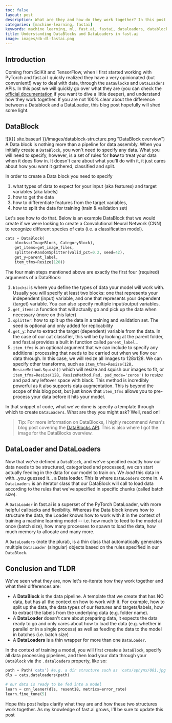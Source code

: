 ```yaml
---
toc: false
layout: post
description: What are they and how do they work together? In this post we will go over what DataBlocks and DataLoader(s) are at a high level, and explain how they work together in the context of building a Machine Learning model. 
categories: [machine-learning, fastai]
keywords: machine learning, ml, fast.ai, fastai, dataloaders, datablocks, pytorch, data block, data loader
title: Understanding DataBlocks and DataLoaders in fast.ai
image: images/db-dl-fastai.png
---
```


## Introduction

Coming from SciKit and TensorFlow, when I first started working with PyTorch and fast.ai I quickly realized they have a very opinionated (but convenient!) way to deal with data, through the `DataBlock`s and `DataLoaders` APIs. In this post we will quickly go over what they are (you can check the [official documentation](https://docs.fast.ai/data.load.html) if you want to dive a little deeper), and understand how they work together. If you are not 100% clear about the difference between a Datablock and a DataLoader, this blog post hopefully will shed some light.

## DataBlock

![]({{ site.baseurl }}/images/datablock-structure.png "DataBlock overview")
A Data block is nothing more than a pipeline for data assembly. When you initially create a `DataBlock`, you won't need to specify any data. What you will need to specify, however, is a set of rules for **how** to treat your data when it does flow in. It doesn't care about what you'll do with it, it just cares about how you want it gathered, classified and split.

In order to create a Data block you need to specify
1. what types of data to expect for your input (aka features) and target variables (aka labels)
1. how to get the data
1. how to differentiate features from the target variables, 
1. how to split the data for training (train & validation set)

Let's see how to do that. Below is an example DataBlock that we would create if we were looking to create a Convolutional Neural Network (CNN) to recognize different species of cats (i.e. a classification model).

```python
cats = DataBlock(
    blocks=(ImageBlock, CategoryBlock), 
    get_items=get_image_files, 
    splitter=RandomSplitter(valid_pct=0.2, seed=42),
    get_y=parent_label,
    item_tfms=Resize(128))
```

The four main steps mentioned above are exactly the first four (required) arguments of a DataBlock:
1. `blocks`: is where you define the types of data your model will work with. Usually you will specify at least two blocks: one that represents your independent (input) variable, and one that represents your dependent (target) variable. You can also specify multiple input/output variables.
1. `get_items`: a function that will actually go and pick up the data when necessary (more on this later)
1. `splitter`: how to split up the data in a training and validation set. The seed is optional and only added for replicability
1. `get_y`: how to extract the target (dependent) variable from the data. In the case of our cat classifier, this will be by looking at the parent folder, and fast.ai provides a built in function called `parent_label.`.
1. `item_tfms` is an optional argument that we can include to specify any additional processing that needs to be carried out when we flow our data through. In this case, we will resize all images to 128x128. We can specify other transforms, such as `item_tfms=Resize(128, ResizeMethod.Squish))` which will resize and squish our images to fit, or `item_tfms=Resize(128, ResizeMethod.Pad, pad_mode='zeros')` to resize and pad any leftover space with black. This method is incredibly powerful as it also supports data augmentation. This is beyond the scope of this blog post, but just know that `item_tfms` allows you to pre-process your data before it hits your model.

In that snippet of code, what we've done is specify a template through which to create `DataLoaders`. What are they you might ask? Well, read on!

>Tip: For more information on DataBlocks, I highly recommend Aman's blog post covering the [DataBlocks API](https://medium.com/@amaarora/fastai-v2-datablocks-api-code-overview-a-gentle-introduction-60338a6c9aa). This is also where I got the image for the DataBlocks overview.

## DataLoader and DataLoaders

Now that we've defined a `DataBlock`, and we've specified exactly how our data needs to be structured, categorized and processed, we can start actually feeding in the data for our model to train on. We _load_ this data in with...you guessed it... a Data loader. This is where `DataLoaders` come in. A `DataLoaders` is an iterator class that our DataBlock will call to load data according to the rules that we've specified in specific chunks (called batch size).

A `DataLoader` in fast.ai is a superset of the PyTorch DataLoader, with more helpful callbacks and flexibility. Whereas the Data block knows how to structure the data, the Loader knows how to work with it in the context of training a machine learning model -- i.e. how much to feed to the model at once (batch size), how many processes to spawn to load the data, how much memory to allocate and many more.

A `DataLoaders` (note the plural), is a thin class that automatically generates multiple `DataLoader` (singular) objects based on the rules specified in our `DataBlock`.

## Conclusion and TLDR

We've seen what they are, now let's re-iterate how they work together and what their differences are:
- A **DataBlock** is the data pipeline. A template that we create that has NO data, but has all the context on how to work with it. For example, how to split up the data, the data types of our features and targets/labels, how to extract the labels from the underlying data (e.g. folder name).
- A **DataLoader** doesn't care about preparing data, it expects the data ready to go and only cares about how to load the data (e.g. whether in parallel or in a single process) as well as feeding the data to the model in batches (i.e. batch size)
- A **DataLoaders** is a thin wrapper for more than one `DataLoader`.

In the context of training a model, you will first create a `DataBlock`, specify all data processing pipelines, and then load your data through your `DataBlock` via the `.dataloaders` property, like so:

```python
path = Path('cats') #e.g. a dir structure such as 'cats/sphynx/001.jpg'
dls = cats.dataloaders(path) 

# our data is ready to be fed into a model
learn = cnn_leaner(dls, resent18, metrics=error_rate)
learn.fine_tune(5)
```

Hope this post helps clarify what they are and how these two structures work together. As my knowledge of fast.ai grows, I'll be sure to update this post 
